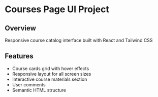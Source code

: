 # Courses Page UI Project

## Overview
Responsive course catalog interface built with React and Tailwind CSS

## Features
- Course cards grid with hover effects
- Responsive layout for all screen sizes
- Interactive course materials section
- User comments 
- Semantic HTML structure

